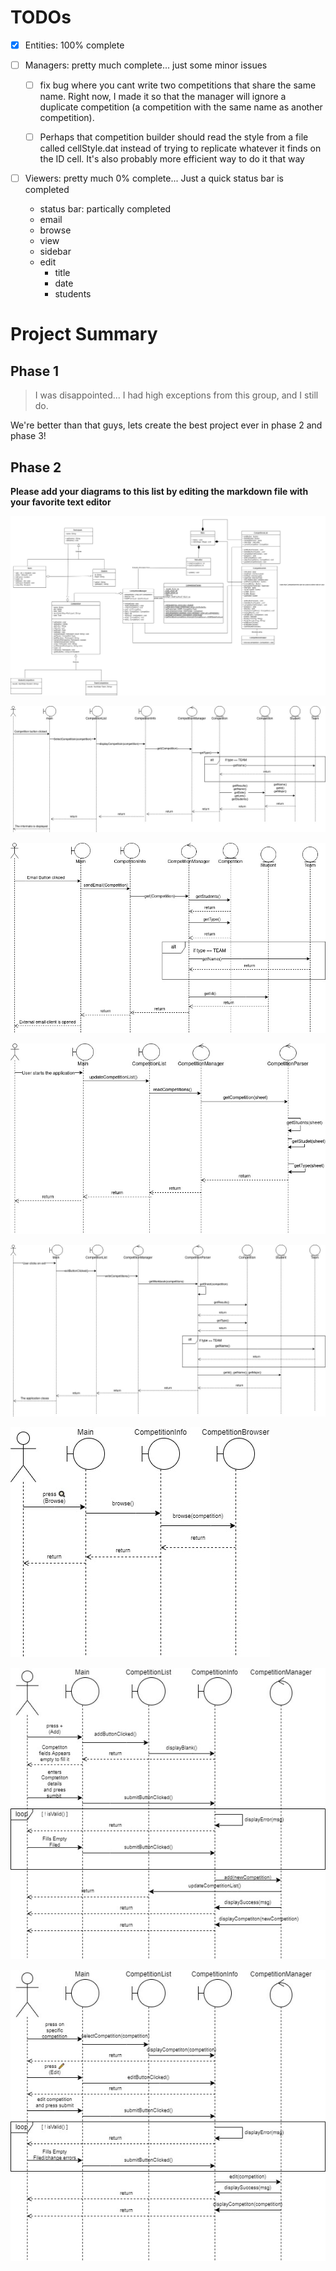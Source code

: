 # TODOs

- [x] Entities: 100% complete

- [ ] Managers: pretty much complete... just some minor issues

    - [ ] fix bug where you cant write two competitions that share the same
      name. Right now, I made it so that the manager will ignore a
      duplicate competition (a competition with the same name as another
      competition).

    - [ ] Perhaps that competition builder should read the style from a
      file called cellStyle.dat instead of trying to replicate
      whatever it finds on the ID cell. It's also probably more
      efficient way to do it that way


- [ ] Viewers: pretty much 0% complete... Just a quick status bar is completed
    - status bar: partically completed
    - email
    - browse
    - view
    - sidebar
    - edit
        - title
        - date
        - students

# Project Summary

## Phase 1

>I was disappointed... I had high exceptions from this group, and I still do.

We're better than that guys, lets create the best project ever in phase 2 and
phase 3!

## Phase 2

**Please add your diagrams to this list by editing the markdown file with your
favorite text editor**

![Class diagram](./docs/phase2/class-diagram.jpg)

![View sequence diagram](./docs/phase2/sequence-diagram-view.jpg)

![Email sequence diagram](./docs/phase2/sequence-diagram-email.jpg)

![Read Sequence diagram](./docs/phase2/sequence-diagram-read.jpg)

![write Sequence diagram](./docs/phase2/sequence-diagram-write.jpg)

![Browse Sequence diagram](./docs/phase2/Sequence-Diagram-Browse.jpg)

![Add Sequence diagram](./docs/phase2/Sequence-Diagram-Add.jpg)

![Edit Sequence diagram](./docs/phase2/Sequence-Diagram-Edit.jpg)
